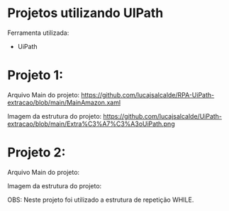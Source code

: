 # Projetos utilizando UIPath

Ferramenta utilizada:
- UiPath

# Projeto 1:
Arquivo Main do projeto: https://github.com/lucajsalcalde/RPA-UiPath-extracao/blob/main/MainAmazon.xaml

Imagem da estrutura do projeto: https://github.com/lucajsalcalde/UiPath-extracao/blob/main/Extra%C3%A7%C3%A3oUiPath.png

# Projeto 2:
Arquivo Main do projeto:

Imagem da estrutura do projeto:

OBS: Neste projeto foi utilizado a estrutura de repetição WHILE.

